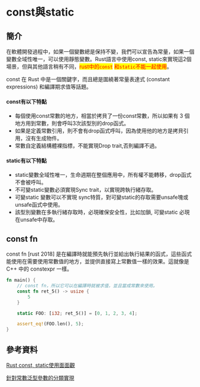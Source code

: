 # const與static

## 簡介

在軟體開發過程中，如果一個變數總是保持不變，我們可以宣告為常量，如果一個變數全域性唯一，可以使用靜態變數。Rust語言中使用const, static來實現這2個場景，但與其他語言稍有不同，<mark style="color:red;">rust中的</mark><mark style="color:red;">`const`</mark> <mark style="color:red;"></mark><mark style="color:red;">和</mark><mark style="color:red;">`static`</mark><mark style="color:red;">不能一起使用</mark>。

const 在 Rust 中是一個關鍵字，而且總是圍繞著常量表達式 (constant expressions) 和編譯期求值等話題。

#### const有以下特點

* 每個使用const常數的地方，相當於拷貝了一份const常數，所以如果有 3 個地方用到常數，則會呼叫3次該型別的drop函式。
* 如果是定義常數引用，則不會有drop函式呼叫，因為使用他的地方是拷貝引用，沒有生成物件。
* 常數自定義結構體裸指標，不能實現Drop trait,否則編譯不過。

#### static有以下特點

* static變數全域性唯一，生命週期在整個應用中，所有權不能轉移，drop函式不會被呼叫。
* 不可變static變數必須實現Sync trait，以實現跨執行緒存取。
* 可變static 變數可以不實現 sync特質，對可變static的存取需要unsafe塊或unsafe函式中使用。
* 該型別變數在多執行緒存取時，必現確保安全性，比如加鎖, 可變static 必現在unsafe中存取。

## const fn

const fn \[rust 2018] 是在編譯時就能預先執行並給出執行結果的函式，這些函式能使用在需要使用常數值的地方，並提供直接寫上常數值一樣的效果。這就像是 C++ 中的 constexpr 一樣。

```rust
fn main() {
    // const fn，所以它可以在編譯時就被求值，並且當成常數來使用。
    const fn ret_5() -> usize {
        5
    }

    static FOO: [i32; ret_5()] = [0, 1, 2, 3, 4];

    assert_eq!(FOO.len(), 5);
}
```

## 參考資料

[Rust const, static使用面面觀](https://www.gushiciku.cn/pl/gm1Y/zh-tw)

[針對常數泛型參數的分類實現](https://zjp-cn.github.io/rust-note/forum/impl-const-param.html)
